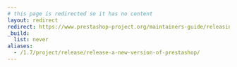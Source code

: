 ```yaml
---
# this page is redirected so it has no content
layout: redirect
redirect: https://www.prestashop-project.org/maintainers-guide/releasing-prestashop/
_build:
  list: never
aliases:
  - /1.7/project/release/release-a-new-version-of-prestashop/
---
```

